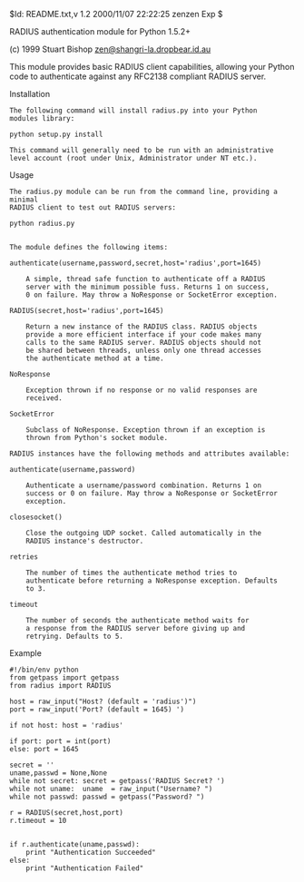 $Id: README.txt,v 1.2 2000/11/07 22:22:25 zenzen Exp $

RADIUS authentication module for Python 1.5.2+

(c) 1999 Stuart Bishop <zen@shangri-la.dropbear.id.au>

This module provides basic RADIUS client capabilities, allowing
your Python code to authenticate against any RFC2138 compliant RADIUS
server.


Installation

    The following command will install radius.py into your Python
    modules library:

	python setup.py install

    This command will generally need to be run with an administrative
    level account (root under Unix, Administrator under NT etc.).

Usage

    The radius.py module can be run from the command line, providing a minimal
    RADIUS client to test out RADIUS servers:

	python radius.py


    The module defines the following items:

	authenticate(username,password,secret,host='radius',port=1645)

	    A simple, thread safe function to authenticate off a RADIUS
	    server with the minimum possible fuss. Returns 1 on success,
	    0 on failure. May throw a NoResponse or SocketError exception.

	RADIUS(secret,host='radius',port=1645)

	    Return a new instance of the RADIUS class. RADIUS objects
	    provide a more efficient interface if your code makes many
	    calls to the same RADIUS server. RADIUS objects should not
	    be shared between threads, unless only one thread accesses
	    the authenticate method at a time.

	NoResponse

	    Exception thrown if no response or no valid responses are
	    received.

	SocketError
	
	    Subclass of NoResponse. Exception thrown if an exception is
	    thrown from Python's socket module.

    RADIUS instances have the following methods and attributes available:

	authenticate(username,password)

	    Authenticate a username/password combination. Returns 1 on
	    success or 0 on failure. May throw a NoResponse or SocketError
	    exception.

	closesocket()

	    Close the outgoing UDP socket. Called automatically in the
	    RADIUS instance's destructor. 
	
	retries

	    The number of times the authenticate method tries to 
	    authenticate before returning a NoResponse exception. Defaults
	    to 3.

	timeout

	    The number of seconds the authenticate method waits for
	    a response from the RADIUS server before giving up and
	    retrying. Defaults to 5.

	    
Example

    #!/bin/env python
    from getpass import getpass
    from radius import RADIUS

    host = raw_input("Host? (default = 'radius')")
    port = raw_input('Port? (default = 1645) ')

    if not host: host = 'radius'

    if port: port = int(port)
    else: port = 1645

    secret = ''
    uname,passwd = None,None
    while not secret: secret = getpass('RADIUS Secret? ')
    while not uname:  uname  = raw_input("Username? ")
    while not passwd: passwd = getpass("Password? ")

    r = RADIUS(secret,host,port)
    r.timeout = 10


    if r.authenticate(uname,passwd):
        print "Authentication Succeeded"
    else:
        print "Authentication Failed"

